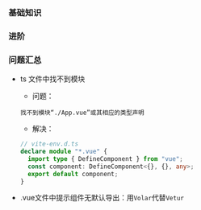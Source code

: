 ### 基础知识

### 进阶

### 问题汇总

- ts 文件中找不到模块

  - 问题：

  ```
  找不到模块“./App.vue”或其相应的类型声明
  ```

  - 解决：

  ```ts
  // vite-env.d.ts
  declare module "*.vue" {
    import type { DefineComponent } from "vue";
    const component: DefineComponent<{}, {}, any>;
    export default component;
  }
  ```
- .vue文件中提示组件无默认导出：用`Volar`代替`Vetur`